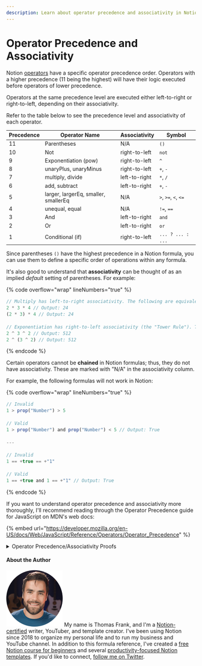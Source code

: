 ```yaml
---
description: Learn about operator precedence and associativity in Notion formulas.
---
```


# Operator Precedence and Associativity

Notion [operators](../formula-components/operators/) have a specific operator precedence order. Operators with a higher precedence (11 being the highest) will have their logic executed before operators of lower precedence.

Operators at the same precedence level are executed either left-to-right or right-to-left, depending on their associativity.

Refer to the table below to see the precedence level and associativity of each operator.

<table><thead><tr><th data-type="number">Precedence</th><th>Operator Name</th><th>Associativity</th><th>Symbol</th></tr></thead><tbody><tr><td>11</td><td>Parentheses</td><td>N/A</td><td><code>()</code></td></tr><tr><td>10</td><td>Not</td><td>right-to-left</td><td><code>not</code></td></tr><tr><td>9</td><td>Exponentiation (pow)</td><td>right-to-left</td><td><code>^</code></td></tr><tr><td>8</td><td>unaryPlus, unaryMinus</td><td>right-to-left</td><td><code>+</code>, <code>-</code></td></tr><tr><td>7</td><td>multiply, divide</td><td>left-to-right</td><td><code>*</code>, <code>/</code></td></tr><tr><td>6</td><td>add, subtract</td><td>left-to-right</td><td><code>+</code>, <code>-</code></td></tr><tr><td>5</td><td>larger, largerEq, smaller, smallerEq</td><td>N/A</td><td><code>></code>, <code>>=</code>, <code>&#x3C;</code>, <code>&#x3C;=</code></td></tr><tr><td>4</td><td>unequal, equal</td><td>N/A</td><td><code>!=</code>, <code>==</code></td></tr><tr><td>3</td><td>And</td><td>left-to-right</td><td><code>and</code></td></tr><tr><td>2</td><td>Or</td><td>left-to-right</td><td><code>or</code></td></tr><tr><td>1</td><td>Conditional (if)</td><td>right-to-left</td><td><code>... ? ... : ...</code></td></tr></tbody></table>

Since parentheses `()` have the highest precedence in a Notion formula, you can use them to define a specific order of operations within any formula.

It's also good to understand that **associativity** can be thought of as an implied _default_ setting of parentheses. For example:

{% code overflow="wrap" lineNumbers="true" %}
```javascript
// Multiply has left-to-right associativity. The following are equivalent:
2 * 3 * 4 // Output: 24
(2 * 3) * 4 // Output: 24

// Exponentiation has right-to-left associativity (the "Tower Rule"). The following are equivalent:
2 ^ 3 ^ 2 // Output: 512
2 ^ (3 ^ 2) // Output: 512
```
{% endcode %}

Certain operators cannot be **chained** in Notion formulas; thus, they do not have associativity. These are marked with "N/A" in the associativity column.

For example, the following formulas will not work in Notion:

{% code overflow="wrap" lineNumbers="true" %}
```javascript
// Invalid
1 > prop("Number") > 5

// Valid
1 > prop("Number") and prop("Number") < 5 // Output: True

---

// Invalid
1 == +true == +"1"

// Valid
1 == +true and 1 == +"1" // Output: True
```
{% endcode %}

If you want to understand operator precedence and associativity more thoroughly, I'll recommend reading through the Operator Precedence guide for JavaScript on MDN's web docs:

{% embed url="https://developer.mozilla.org/en-US/docs/Web/JavaScript/Reference/Operators/Operator_Precedence" %}

<details>

<summary>Operator Precedence/Associativity Proofs</summary>

Much of my original research on Notion's operator precedence and associativity was based off of the precedence/associativity in JavaScript, for which I've linked the MDN doc above.

However, I also worked to prove that these precedence/associativity rules held for Notion formulas. Here are a few proofs for some of the trickier relationships. Feel free to paste them into a Notion formula editor and see how they work for yourself!

{% code overflow="wrap" lineNumbers="true" %}
```javascript
// Proof: Inequality (!=) has higher precedence than "and"
(false and true) != true and true // Output: True
false and true != true and true // Output: False

// Proof: "Not" operator has highest precedence other than ()
1==1 and 2^2==4 // Output: True
1 == 1 and not (2 ^ 2) == 4 // Type Mismatch: (2^2) is not a Checkbox
1 == 1 and not ((2 ^ 2) == 4) // Output: False

// Proof: right-to-left associativity of "Not"
not not true // Output: True (LTR would result in an error)
```
{% endcode %}

</details>

#### About the Author

<img src="../.gitbook/assets/Notion Fundamentals with Thomas Frank - Avatar 2021 compressed (1).png" alt="" data-size="line"> My name is Thomas Frank, and I'm a [Notion-certified](https://www.credly.com/badges/95fae13a-17bf-4b4a-a3d2-d58c8a3e6a2a/public\_url) writer, YouTuber, and template creator. I've been using Notion since 2018 to organize my personal life and to run my business and YouTube channel. In addition to this formula reference, I've created a [free Notion course for beginners](https://thomasjfrank.com/fundamentals/) and several [productivity-focused Notion templates](https://thomasjfrank.com/templates/). If you'd like to connect, [follow me on Twitter](https://twitter.com/TomFrankly).
